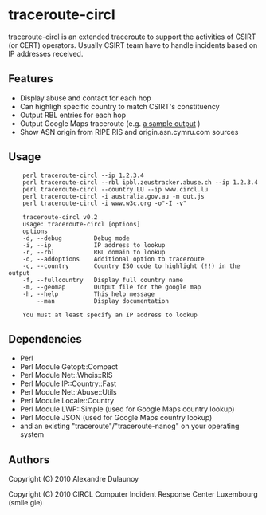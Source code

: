 # traceroute-circl

traceroute-circl is an extended traceroute to support
the activities of CSIRT (or CERT) operators. Usually
CSIRT team have to handle incidents based on IP addresses
received.

## Features

- Display abuse and contact for each hop
- Can highligh specific country to match CSIRT's constituency
- Output RBL entries for each hop
- Output Google Maps traceroute (e.g. [a sample output](http://www.foo.be/traceroute-circl/test.html) )
- Show ASN origin from RIPE RIS and origin.asn.cymru.com sources

## Usage

        perl traceroute-circl --ip 1.2.3.4
        perl traceroute-circl --rbl ipbl.zeustracker.abuse.ch --ip 1.2.3.4
        perl traceroute-circl --country LU --ip www.circl.lu 
        perl traceroute-circl -i australia.gov.au -m out.js
        perl traceroute-circl -i www.w3c.org -o"-I -v"

        traceroute-circl v0.2
        usage: traceroute-circl [options] 
        options                                                             
        -d, --debug         Debug mode                                      
        -i, --ip            IP address to lookup                            
        -r, --rbl           RBL domain to lookup                            
        -o, --addoptions    Additional option to traceroute
        -c, --country       Country ISO code to highlight (!!) in the output
        -f, --fullcountry   Display full country name                       
        -m, --geomap        Output file for the google map                  
        -h, --help          This help message                               
            --man           Display documentation                           

        You must at least specify an IP address to lookup


## Dependencies

- Perl
- Perl Module Getopt::Compact
- Perl Module Net::Whois::RIS
- Perl Module IP::Country::Fast
- Perl Module Net::Abuse::Utils
- Perl Module Locale::Country
- Perl Module LWP::Simple (used for Google Maps country lookup)
- Perl Module JSON (used for Google Maps country lookup)
- and an existing "traceroute"/"traceroute-nanog" on your operating system

## Authors

Copyright (C) 2010 Alexandre Dulaunoy

Copyright (C) 2010 CIRCL Computer Incident Response Center Luxembourg (smile gie)


